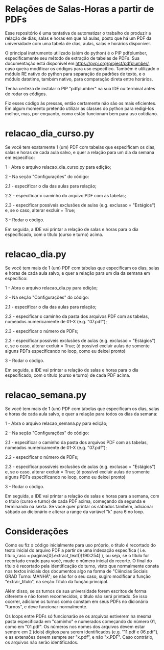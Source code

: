 # Relações de Salas-Horas a partir de PDFs
Esse repositório é uma tentativa de automatizar o trabalho de produzir a relação de dias, salas e horas em que há aulas, posto que há um PDF da universidade com uma tabela de dias, aulas, salas e horários disponível.

O principal instrumento utilizado (além do python) é o PIP pdfplumber, especificamente seu método de extração de tabelas de PDFs. Sua documentação está disponível em https://pypi.org/project/pdfplumber/, caso queira modificar os códigos para uso específico. Também é utilizado o módulo RE nativo do python para separação de padrões de texto, e o módulo datetime, também nativo, para comparação direta entre horários.

Tenha certeza de instalar o PIP "pdfplumber" na sua IDE ou terminal antes de rodar os códigos.

Fiz esses código às pressas, então certamente não são os mais eficientes. Em algum momento pretendo utilizar as classes do python para redigí-los melhor, mas, por enquanto, como estão funcionam bem para uso cotidiano.


# relacao_dia_curso.py
Se você tem exatamente 1 (um) PDF com tabelas que especificam os dias, salas e horas de cada aula salvo, e quer a relação para um dia da semana em específico:

1 - Abra o arquivo relacao_dia_curso.py para edição;

2 - Na seção "Configurações" do código:

2.1 - especificar o dia das aulas para relação;

2.2 - especificar o caminho do arquivo PDF com as tabelas;

2.3 - especificar possíveis exclusões de aulas (e.g. exclusao = "Estágios") e, se o caso, alterar excluir = True;

3 - Rodar o código.

Em seguida, a IDE vai printar a relação de salas e horas para o dia especificado, com o título (curso e turno) acima.


# relacao_dia.py
Se você tem mais de 1 (um) PDF com tabelas que especificam os dias, salas e horas de cada aula salvo, e quer a relação para um dia da semana em específico:

1 - Abra o arquivo relacao_dia.py para edição;

2 - Na seção "Configurações" do código:

2.1 - especificar o dia das aulas para relação;

2.2 - especificar o caminho da pasta dos arquivos PDF com as tabelas, nomeados numericamente de 01-X (e.g. "07.pdf");

2.3 - especificar o número de PDFs;

2.3 - especificar possíveis exclusões de aulas (e.g. exclusao = "Estágios") e, se o caso, alterar excluir = True;
(é possível excluir aulas de somente alguns PDFs especificando no loop, como eu deixei pronto)

3 - Rodar o código.

Em seguida, a IDE vai printar a relação de salas e horas para o dia especificado, com o título (curso e turno) de cada PDF acima.


# relacao_semana.py
Se você tem mais de 1 (um) PDF com tabelas que especificam os dias, salas e horas de cada aula salvo, e quer a relação para todos os dias da semana:

1 - Abra o arquivo relacao_semana.py para edição;

2 - Na seção "Configurações" do código:

2.1 - especificar o caminho da pasta dos arquivos PDF com as tabelas, nomeados numericamente de 01-X (e.g. "07.pdf");

2.2 - especificar o número de PDFs;

2.3 - especificar possíveis exclusões de aulas (e.g. exclusao = "Estágios") e, se o caso, alterar excluir = True;
(é possível excluir aulas de somente alguns PDFs especificando no loop, como eu deixei pronto)

3 - Rodar o código.

Em seguida, a IDE vai printar a relação de salas e horas para a semana, com o título (curso e turno) de cada PDF acima, começando da segunda e terminando na sexta. Se você quer printar os sábados também, adicionar sábado ao dicionário e alterar a range da variável "k" para 6 no loop.

# Considerações

Como eu fiz o código inicialmente para uso próprio, o título é recortado do texto inicial do arquivo PDF a partir de uma indexação específica ( i.e. titulo_rasc = paginas[0].extract_text()[190:254] ), ou seja, se o título for recortado errado para você, mude o número inicial do recorte. O final do título é recortado pela identificação do turno, visto que normalmente consta nos textos iniciais dos documentos algo na forma de "Ciências Sociais GRAD Turno: MANHÃ"; se não for o seu caso, sugiro modificar a função "extrair_título", na seção Título da função principal.

Além disso, se os turnos de sua universidade forem escritos de forma diferente e não forem reconhecidos, o título não será printado. Se isso ocorrer, adicione os turnos como constam em seus PDFs no dicionário "turnos", e deve funcionar normalmente.

Os loops entre PDFs só funcionarão se os arquivos estiverem na mesma pasta especificada em "caminho" e numerados começando do número 01, como em "01.pdf". Os números nos nomes dos arquivos devem estar sempre em 2 (dois) dígitos para serem identificados (e.g. "11.pdf e 06.pdf"), e as extensões devem sempre ser "x.pdf", e não "x.PDF". Caso contrário, os arquivos não serão identificados.
